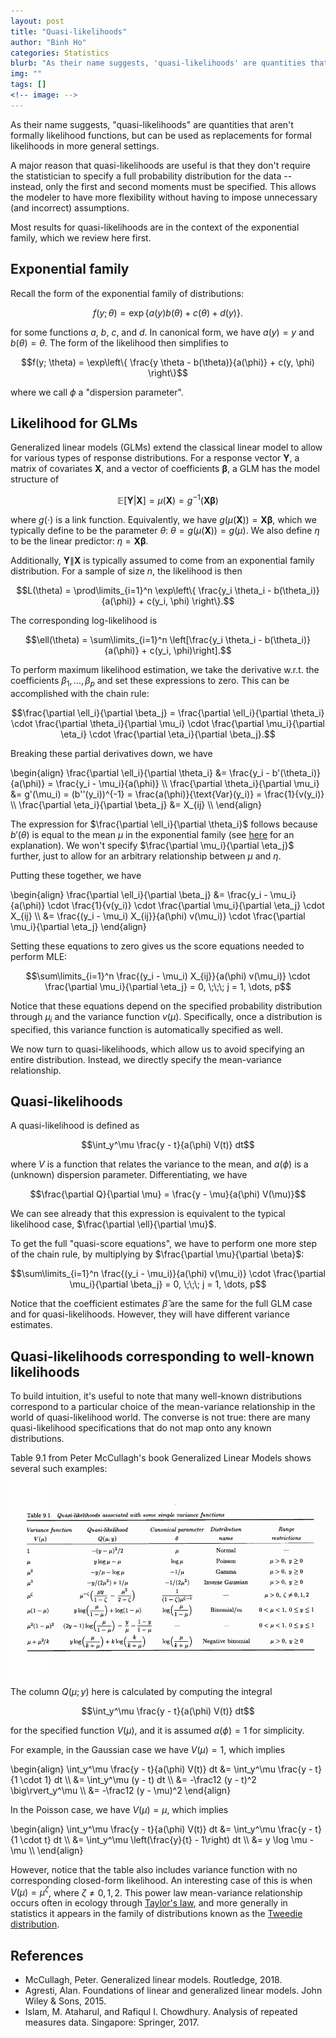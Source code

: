 ```yaml
---
layout: post
title: "Quasi-likelihoods"
author: "Binh Ho"
categories: Statistics
blurb: "As their name suggests, 'quasi-likelihoods' are quantities that aren't formally likelihood functions, but can be used as replacements for formal likelihoods in more general settings."
img: ""
tags: []
<!-- image: -->
---
```



As their name suggests, "quasi-likelihoods" are quantities that aren't formally likelihood functions, but can be used as replacements for formal likelihoods in more general settings.

A major reason that quasi-likelihoods are useful is that they don't require the statistician to specify a full probability distribution for the data -- instead, only the first and second moments must be specified. This allows the modeler to have more flexibility without having to impose unnecessary (and incorrect) assumptions.

Most results for quasi-likelihoods are in the context of the exponential family, which we review here first.

## Exponential family

Recall the form of the exponential family of distributions:

$$f(y; \theta) = \exp\left\{ a(y) b(\theta) + c(\theta) + d(y) \right\}.$$

for some functions $a$, $b$, $c$, and $d$. In canonical form, we have $a(y) = y$ and $b(\theta) = \theta$. The form of the likelihood then simplifies to 

$$f(y; \theta) = \exp\left\{ \frac{y \theta - b(\theta)}{a(\phi)} + c(y, \phi) \right\}$$

where we call $\phi$ a "dispersion parameter".

## Likelihood for GLMs

Generalized linear models (GLMs) extend the classical linear model to allow for various types of response distributions. For a response vector $\mathbf{Y}$, a matrix of covariates $\mathbf{X}$, and a vector of coefficients $\boldsymbol{\beta}$, a GLM has the model structure of 

$$\mathbb{E}[\mathbf{Y} | \mathbf{X}] = \mu(\mathbf{X}) = g^{-1}(\mathbf{X} \boldsymbol{\beta})$$

where $g(\cdot)$ is a link function. Equivalently, we have $g(\mu(\mathbf{X})) = \mathbf{X}\boldsymbol{\beta}$, which we typically define to be the parameter $\theta$: $\theta = g(\mu(\mathbf{X})) = g(\mu)$. We also define $\eta$ to be the linear predictor: $\eta = \mathbf{X} \boldsymbol{\beta}$.

Additionally, $\mathbf{Y} \| \mathbf{X}$ is typically assumed to come from an exponential family distribution. For a sample of size $n$, the likelihood is then

$$L(\theta) = \prod\limits_{i=1}^n \exp\left\{ \frac{y_i \theta_i - b(\theta_i)}{a(\phi)} + c(y_i, \phi) \right\}.$$

The corresponding log-likelihood is 

$$\ell(\theta) = \sum\limits_{i=1}^n \left[\frac{y_i \theta_i - b(\theta_i)}{a(\phi)} + c(y_i, \phi)\right].$$

To perform maximum likelihood estimation, we take the derivative w.r.t. the coefficients $\beta_1, \dots, \beta_p$ and set these expressions to zero. This can be accomplished with the chain rule:

$$\frac{\partial \ell_i}{\partial \beta_j} = \frac{\partial \ell_i}{\partial \theta_i} \cdot \frac{\partial \theta_i}{\partial \mu_i} \cdot \frac{\partial \mu_i}{\partial \eta_i} \cdot \frac{\partial \eta_i}{\partial \beta_j}.$$

Breaking these partial derivatives down, we have

\begin{align} \frac{\partial \ell_i}{\partial \theta_i} &= \frac{y_i - b'(\theta_i)}{a(\phi)} = \frac{y_i - \mu_i}{a(\phi)} \\\ \frac{\partial \theta_i}{\partial \mu_i} &= g'(\mu_i) = (b''(y_i))^{-1} =  \frac{a(\phi)}{\text{Var}(y_i)} = \frac{1}{v(y_i)} \\\ \frac{\partial \eta_i}{\partial \beta_j} &= X_{ij} \\\ \end{align} 

The expression for $\frac{\partial \ell_i}{\partial \theta_i}$ follows because $b'(\theta)$ is equal to the mean $\mu$ in the exponential family (see [here](https://andrewcharlesjones.github.io/posts/2020/03/generalizedpca/) for an explanation). We won't specify $\frac{\partial \mu_i}{\partial \eta_j}$ further, just to allow for an arbitrary relationship between $\mu$ and $\eta$.

Putting these together, we have

\begin{align} \frac{\partial \ell_i}{\partial \beta_j} &= \frac{y_i - \mu_i}{a(\phi)} \cdot \frac{1}{v(y_i)} \cdot \frac{\partial \mu_i}{\partial \eta_j} \cdot X_{ij} \\\ &= \frac{(y_i - \mu_i) X_{ij}}{a(\phi) v(\mu_i)} \cdot \frac{\partial \mu_i}{\partial \eta_j} \end{align}

Setting these equations to zero gives us the score equations needed to perform MLE:

$$\sum\limits_{i=1}^n \frac{(y_i - \mu_i) X_{ij}}{a(\phi) v(\mu_i)} \cdot \frac{\partial \mu_i}{\partial \eta_j} = 0, \;\;\; j = 1, \dots, p$$

Notice that these equations depend on the specified probability distribution through $\mu_i$ and the variance function $v(\mu)$. Specifically, once a distribution is specified, this variance function is automatically specified as well.

We now turn to quasi-likelihoods, which allow us to avoid specifying an entire distribution. Instead, we directly specify the mean-variance relationship.

## Quasi-likelihoods

A quasi-likelihood is defined as 

$$\int_y^\mu \frac{y - t}{a(\phi) V(t)} dt$$

where $V$ is a function that relates the variance to the mean, and $a(\phi)$ is a (unknown) dispersion parameter. Differentiating, we have

$$\frac{\partial Q}{\partial \mu} = \frac{y - \mu}{a(\phi) V(\mu)}$$

We can see already that this expression is equivalent to the typical likelihood case, $\frac{\partial \ell}{\partial \mu}$.

To get the full "quasi-score equations", we have to perform one more step of the chain rule, by multiplying by $\frac{\partial \mu}{\partial \beta}$:

$$\sum\limits_{i=1}^n \frac{(y_i - \mu_i)}{a(\phi) v(\mu_i)} \cdot \frac{\partial \mu_i}{\partial \beta_j} = 0, \;\;\; j = 1, \dots, p$$


Notice that the coefficient estimates $\hat{\beta}$ are the same for the full GLM case and for quasi-likelihoods. However, they will have different variance estimates.



## Quasi-likelihoods corresponding to well-known likelihoods

To build intuition, it's useful to note that many well-known distributions correspond to a particular choice of the mean-variance relationship in the world of quasi-likelihood world. The converse is not true: there are many quasi-likelihood specifications that do not map onto any known distributions.

Table 9.1 from Peter McCullagh's book Generalized Linear Models shows several such examples:

![glmbook_ql_table](/assets/glmbook_ql_table.png)

The column $Q(\mu; y)$ here is calculated by computing the integral 

$$\int_y^\mu \frac{y - t}{a(\phi) V(t)} dt$$

for the specified function $V(\mu)$, and it is assumed $a(\phi) = 1$ for simplicity.

For example, in the Gaussian case we have $V(\mu) = 1$, which implies

\begin{align} \int_y^\mu \frac{y - t}{a(\phi) V(t)} dt &= \int_y^\mu \frac{y - t}{1 \cdot 1} dt \\\ &= \int_y^\mu (y - t) dt \\\ &= -\frac12 (y - t)^2 \big\rvert_y^\mu \\\ &= -\frac12 (y - \mu)^2 \end{align}


In the Poisson case, we have $V(\mu) = \mu$, which implies

\begin{align} \int_y^\mu \frac{y - t}{a(\phi) V(t)} dt &= \int_y^\mu \frac{y - t}{1 \cdot t} dt \\\ &= \int_y^\mu \left(\frac{y}{t} - 1\right) dt \\\ &= y \log \mu - \mu \\\ \end{align}

However, notice that the table also includes variance function with no corresponding closed-form likelihood. An interesting case of this is when $V(\mu) = \mu^\zeta$, where $\zeta \neq 0, 1, 2$. This power law mean-variance relationship occurs often in ecology through [Taylor's law](https://www.wikiwand.com/en/Taylor%27s_law), and more generally in statistics it appears in the family of distributions known as the [Tweedie distribution](https://www.wikiwand.com/en/Tweedie_distribution#).


## References

- McCullagh, Peter. Generalized linear models. Routledge, 2018.
- Agresti, Alan. Foundations of linear and generalized linear models. John Wiley & Sons, 2015.
- Islam, M. Ataharul, and Rafiqul I. Chowdhury. Analysis of repeated measures data. Singapore: Springer, 2017.
